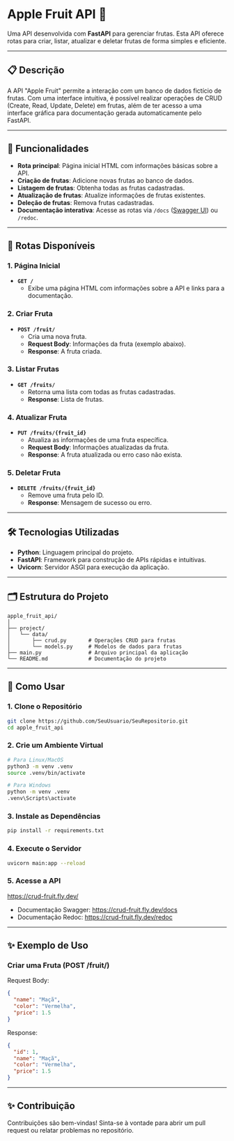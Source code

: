 
# Apple Fruit API 🍎
Uma API desenvolvida com **FastAPI** para gerenciar frutas. Esta API oferece rotas para criar, listar, atualizar e deletar frutas de forma simples e eficiente.

---

## 📋 **Descrição**
A API "Apple Fruit" permite a interação com um banco de dados fictício de frutas. Com uma interface intuitiva, é possível realizar operações de CRUD (Create, Read, Update, Delete) em frutas, além de ter acesso a uma interface gráfica para documentação gerada automaticamente pelo FastAPI.

---

## 🚀 **Funcionalidades**
- **Rota principal**: Página inicial HTML com informações básicas sobre a API.
- **Criação de frutas**: Adicione novas frutas ao banco de dados.
- **Listagem de frutas**: Obtenha todas as frutas cadastradas.
- **Atualização de frutas**: Atualize informações de frutas existentes.
- **Deleção de frutas**: Remova frutas cadastradas.
- **Documentação interativa**: Acesse as rotas via `/docs` ([Swagger UI](https://crud-fruit.fly.dev/)) ou `/redoc`.

---

## 📜 **Rotas Disponíveis**
### **1. Página Inicial**
- **`GET /`**
  - Exibe uma página HTML com informações sobre a API e links para a documentação.

### **2. Criar Fruta**
- **`POST /fruit/`**
  - Cria uma nova fruta.
  - **Request Body**: Informações da fruta (exemplo abaixo).
  - **Response**: A fruta criada.

### **3. Listar Frutas**
- **`GET /fruits/`**
  - Retorna uma lista com todas as frutas cadastradas.
  - **Response**: Lista de frutas.

### **4. Atualizar Fruta**
- **`PUT /fruits/{fruit_id}`**
  - Atualiza as informações de uma fruta específica.
  - **Request Body**: Informações atualizadas da fruta.
  - **Response**: A fruta atualizada ou erro caso não exista.

### **5. Deletar Fruta**
- **`DELETE /fruits/{fruit_id}`**
  - Remove uma fruta pelo ID.
  - **Response**: Mensagem de sucesso ou erro.

---

## 🛠️ **Tecnologias Utilizadas**
- **Python**: Linguagem principal do projeto.
- **FastAPI**: Framework para construção de APIs rápidas e intuitivas.
- **Uvicorn**: Servidor ASGI para execução da aplicação.

---

## 🗂️ **Estrutura do Projeto**
```
apple_fruit_api/
│
├── project/
│   └── data/
│       ├── crud.py       # Operações CRUD para frutas
│       └── models.py     # Modelos de dados para frutas
├── main.py               # Arquivo principal da aplicação
└── README.md             # Documentação do projeto
```

---

## 📜 **Como Usar**
### **1. Clone o Repositório**
```bash
git clone https://github.com/SeuUsuario/SeuRepositorio.git
cd apple_fruit_api
```

### **2. Crie um Ambiente Virtual**
```bash
# Para Linux/MacOS
python3 -m venv .venv
source .venv/bin/activate

# Para Windows
python -m venv .venv
.venv\Scripts\activate
```

### **3. Instale as Dependências**
```bash
pip install -r requirements.txt
```

### **4. Execute o Servidor**
```bash
uvicorn main:app --reload
```

### **5. Acesse a API**
https://crud-fruit.fly.dev/
- Documentação Swagger: https://crud-fruit.fly.dev/docs
- Documentação Redoc: https://crud-fruit.fly.dev/redoc

---

## ✨ **Exemplo de Uso**
### **Criar uma Fruta (POST /fruit/)**
Request Body:
```json
{
  "name": "Maçã",
  "color": "Vermelha",
  "price": 1.5
}
```
Response:
```json
{
  "id": 1,
  "name": "Maçã",
  "color": "Vermelha",
  "price": 1.5
}
```

---

## ✨ **Contribuição**
Contribuições são bem-vindas! Sinta-se à vontade para abrir um pull request ou relatar problemas no repositório.
